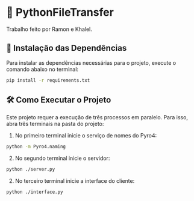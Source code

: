 # 📁 PythonFileTransfer
Trabalho feito por Ramon e Khalel.

## 🚀 Instalação das Dependências
Para instalar as dependências necessárias para o projeto, execute o comando abaixo no terminal:

```bash
pip install -r requirements.txt
```



## 🛠️ Como Executar o Projeto
Este projeto requer a execução de três processos em paralelo. Para isso, abra três terminais na pasta do projeto:

1. No primeiro terminal inicie o serviço de nomes do Pyro4:
```bash
python -m Pyro4.naming
```


2. No segundo terminal inicie o servidor:
```bash
python ./server.py
```

2. No terceiro terminal inicie a interface do cliente:
```bash
python ./interface.py
```
